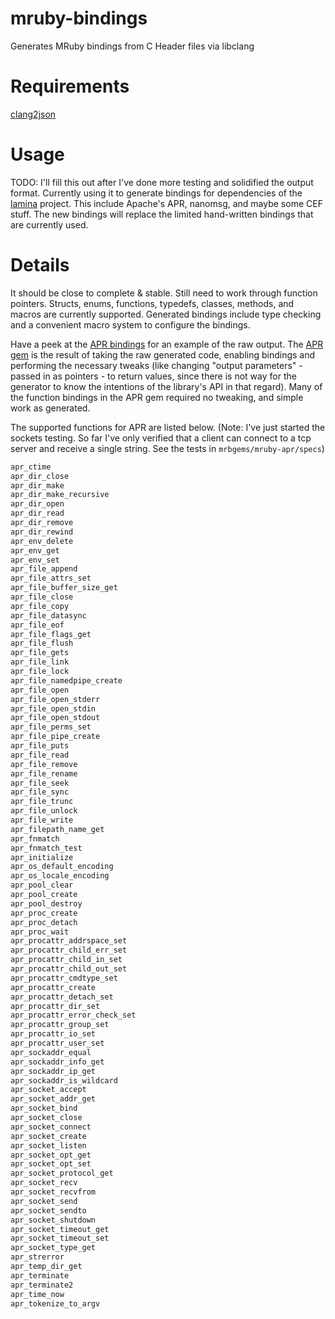 # mruby-bindings
Generates MRuby bindings from C Header files via libclang

# Requirements
[clang2json](https://github.com/jbreeden/clang2json)

# Usage
TODO: I'll fill this out after I've done more testing and solidified the output format.
Currently using it to generate bindings for dependencies of the [lamina](https://github.com/jbreeden/lamina) project.
This include Apache's APR, nanomsg, and maybe some CEF stuff. The new bindings will replace the limited hand-written
bindings that are currently used.

# Details

It should be close to complete & stable. Still need to work through function pointers. Structs, enums, functions, typedefs,
classes, methods, and macros are currently supported. Generated bindings include type checking and a convenient macro system to configure the bindings.

Have a peek at the [APR bindings](https://github.com/jbreeden/mruby-bindings/tree/master/apr_bindings) for an example of the raw output. The [APR gem](https://github.com/jbreeden/mruby-bindings/tree/master/mrbgems/mruby-apr) is the result of taking the raw generated code, enabling bindings and performing the necessary tweaks (like changing "output parameters" - passed in as pointers - to return values, since there is not way for the generator to know the intentions of the library's API in that regard). Many of the function bindings in the APR gem required no tweaking, and simple work as generated.

The supported functions for APR are listed below. (Note: I've just started the sockets testing. So far I've only verified that a client can connect to a tcp server and receive a single string. See the tests in `mrbgems/mruby-apr/specs`)

```Ruby
apr_ctime
apr_dir_close
apr_dir_make
apr_dir_make_recursive
apr_dir_open
apr_dir_read
apr_dir_remove
apr_dir_rewind
apr_env_delete
apr_env_get
apr_env_set
apr_file_append
apr_file_attrs_set
apr_file_buffer_size_get
apr_file_close
apr_file_copy
apr_file_datasync
apr_file_eof
apr_file_flags_get
apr_file_flush
apr_file_gets
apr_file_link
apr_file_lock
apr_file_namedpipe_create
apr_file_open
apr_file_open_stderr
apr_file_open_stdin
apr_file_open_stdout
apr_file_perms_set
apr_file_pipe_create
apr_file_puts
apr_file_read
apr_file_remove
apr_file_rename
apr_file_seek
apr_file_sync
apr_file_trunc
apr_file_unlock
apr_file_write
apr_filepath_name_get
apr_fnmatch
apr_fnmatch_test
apr_initialize
apr_os_default_encoding
apr_os_locale_encoding
apr_pool_clear
apr_pool_create
apr_pool_destroy
apr_proc_create
apr_proc_detach
apr_proc_wait
apr_procattr_addrspace_set
apr_procattr_child_err_set
apr_procattr_child_in_set
apr_procattr_child_out_set
apr_procattr_cmdtype_set
apr_procattr_create
apr_procattr_detach_set
apr_procattr_dir_set
apr_procattr_error_check_set
apr_procattr_group_set
apr_procattr_io_set
apr_procattr_user_set
apr_sockaddr_equal
apr_sockaddr_info_get
apr_sockaddr_ip_get
apr_sockaddr_is_wildcard
apr_socket_accept
apr_socket_addr_get
apr_socket_bind
apr_socket_close
apr_socket_connect
apr_socket_create
apr_socket_listen
apr_socket_opt_get
apr_socket_opt_set
apr_socket_protocol_get
apr_socket_recv
apr_socket_recvfrom
apr_socket_send
apr_socket_sendto
apr_socket_shutdown
apr_socket_timeout_get
apr_socket_timeout_set
apr_socket_type_get
apr_strerror
apr_temp_dir_get
apr_terminate
apr_terminate2
apr_time_now
apr_tokenize_to_argv
```
